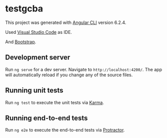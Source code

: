 # testgcba

This project was generated with [Angular CLI](https://github.com/angular/angular-cli) version 6.2.4.

Used [Visual Studio Code](https://code.visualstudio.com/) as IDE.

And [Bootstrap](https://getbootstrap.com/).

## Development server

Run `ng serve` for a dev server. Navigate to `http://localhost:4200/`. The app will automatically reload if you change any of the source files.

## Running unit tests

Run `ng test` to execute the unit tests via [Karma](https://karma-runner.github.io).

## Running end-to-end tests

Run `ng e2e` to execute the end-to-end tests via [Protractor](http://www.protractortest.org/).
